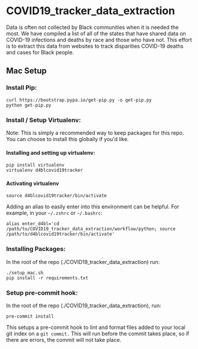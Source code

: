 # COVID19_tracker_data_extraction
Data is often not collected by Black communities when it is needed the most. We have compiled a list of all of the states that have shared data on COVID-19 infections and deaths by race and those who have not. This effort is to extract this data from websites to track disparities COVID-19 deaths and cases for Black people.


## Mac Setup
### Install Pip:
```
curl https://bootstrap.pypa.io/get-pip.py -o get-pip.py
python get-pip.py
```

### Install / Setup Virtualenv:
Note: This is simply a recommended way to keep packages for this repo. You can choose to install this globally if you'd like.

#### Installing and setting up virtualenv:
```
pip install virtualenv
virtualenv d4blcovid19tracker
```

#### Activating virtualenv
```
source d4blcovid19tracker/bin/activate
```
Adding an alias to easily enter into this environment can be helpful. For example, in your `~/.zshrc` or `~/.bashrc`:
```
alias enter_d4bl='cd /path/to/COVID19_tracker_data_extraction/workflow/python; source /path/to/d4blcovid19tracker/bin/activate'
```

### Installing Packages:
In the root of the repo (./COVID19_tracker_data_extraction) run:
```
./setup_mac.sh
pip install -r requirements.txt
```

### Setup pre-commit hook:
In the root of the repo (./COVID19_tracker_data_extraction), run:
```
pre-commit install
```
This setups a pre-commit hook to lint and format files added to your local git index on a `git commit.` This will run before the commit takes place, so if there are errors, the commit will not take place.
